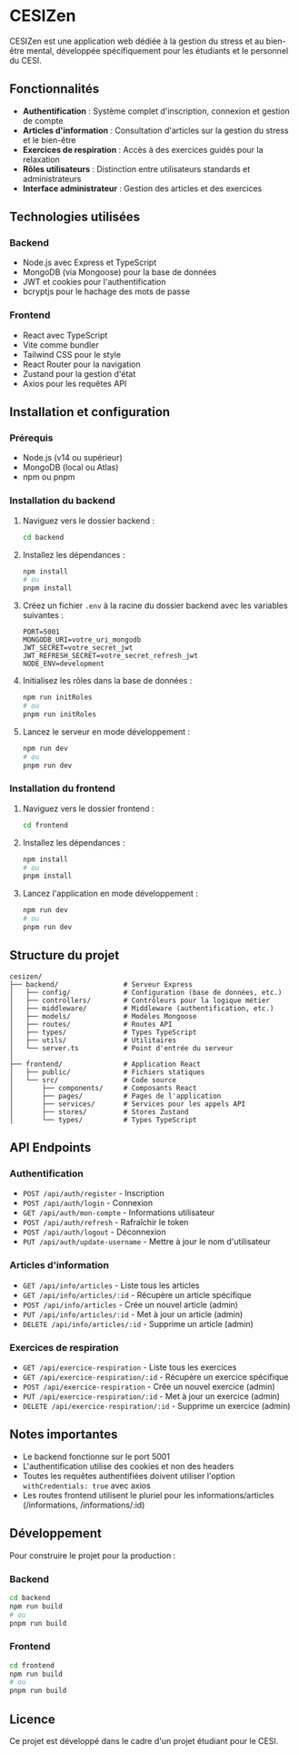 # CESIZen

CESIZen est une application web dédiée à la gestion du stress et au bien-être mental, développée spécifiquement pour les étudiants et le personnel du CESI.

## Fonctionnalités

- **Authentification** : Système complet d'inscription, connexion et gestion de compte
- **Articles d'information** : Consultation d'articles sur la gestion du stress et le bien-être
- **Exercices de respiration** : Accès à des exercices guidés pour la relaxation
- **Rôles utilisateurs** : Distinction entre utilisateurs standards et administrateurs
- **Interface administrateur** : Gestion des articles et des exercices

## Technologies utilisées

### Backend
- Node.js avec Express et TypeScript
- MongoDB (via Mongoose) pour la base de données
- JWT et cookies pour l'authentification
- bcryptjs pour le hachage des mots de passe

### Frontend
- React avec TypeScript
- Vite comme bundler
- Tailwind CSS pour le style
- React Router pour la navigation
- Zustand pour la gestion d'état
- Axios pour les requêtes API

## Installation et configuration

### Prérequis
- Node.js (v14 ou supérieur)
- MongoDB (local ou Atlas)
- npm ou pnpm

### Installation du backend

1. Naviguez vers le dossier backend :
   ```bash
   cd backend
   ```

2. Installez les dépendances :
   ```bash
   npm install
   # ou
   pnpm install
   ```

3. Créez un fichier `.env` à la racine du dossier backend avec les variables suivantes :
   ```
   PORT=5001
   MONGODB_URI=votre_uri_mongodb
   JWT_SECRET=votre_secret_jwt
   JWT_REFRESH_SECRET=votre_secret_refresh_jwt
   NODE_ENV=development
   ```

4. Initialisez les rôles dans la base de données :
   ```bash
   npm run initRoles
   # ou
   pnpm run initRoles
   ```

5. Lancez le serveur en mode développement :
   ```bash
   npm run dev
   # ou
   pnpm run dev
   ```

### Installation du frontend

1. Naviguez vers le dossier frontend :
   ```bash
   cd frontend
   ```

2. Installez les dépendances :
   ```bash
   npm install
   # ou
   pnpm install
   ```

3. Lancez l'application en mode développement :
   ```bash
   npm run dev
   # ou
   pnpm run dev
   ```

## Structure du projet

```
cesizen/
├── backend/                # Serveur Express
│   ├── config/             # Configuration (base de données, etc.)
│   ├── controllers/        # Contrôleurs pour la logique métier
│   ├── middleware/         # Middleware (authentification, etc.)
│   ├── models/             # Modèles Mongoose
│   ├── routes/             # Routes API
│   ├── types/              # Types TypeScript
│   ├── utils/              # Utilitaires
│   └── server.ts           # Point d'entrée du serveur
│
├── frontend/               # Application React
│   ├── public/             # Fichiers statiques
│   └── src/                # Code source
│       ├── components/     # Composants React
│       ├── pages/          # Pages de l'application
│       ├── services/       # Services pour les appels API
│       ├── stores/         # Stores Zustand
│       └── types/          # Types TypeScript
```

## API Endpoints

### Authentification
- `POST /api/auth/register` - Inscription
- `POST /api/auth/login` - Connexion
- `GET /api/auth/mon-compte` - Informations utilisateur
- `POST /api/auth/refresh` - Rafraîchir le token
- `POST /api/auth/logout` - Déconnexion
- `PUT /api/auth/update-username` - Mettre à jour le nom d'utilisateur

### Articles d'information
- `GET /api/info/articles` - Liste tous les articles
- `GET /api/info/articles/:id` - Récupère un article spécifique
- `POST /api/info/articles` - Crée un nouvel article (admin)
- `PUT /api/info/articles/:id` - Met à jour un article (admin)
- `DELETE /api/info/articles/:id` - Supprime un article (admin)

### Exercices de respiration
- `GET /api/exercice-respiration` - Liste tous les exercices
- `GET /api/exercice-respiration/:id` - Récupère un exercice spécifique
- `POST /api/exercice-respiration` - Crée un nouvel exercice (admin)
- `PUT /api/exercice-respiration/:id` - Met à jour un exercice (admin)
- `DELETE /api/exercice-respiration/:id` - Supprime un exercice (admin)

## Notes importantes

- Le backend fonctionne sur le port 5001
- L'authentification utilise des cookies et non des headers
- Toutes les requêtes authentifiées doivent utiliser l'option `withCredentials: true` avec axios
- Les routes frontend utilisent le pluriel pour les informations/articles (/informations, /informations/:id)

## Développement

Pour construire le projet pour la production :

### Backend
```bash
cd backend
npm run build
# ou
pnpm run build
```

### Frontend
```bash
cd frontend
npm run build
# ou
pnpm run build
```

## Licence

Ce projet est développé dans le cadre d'un projet étudiant pour le CESI.